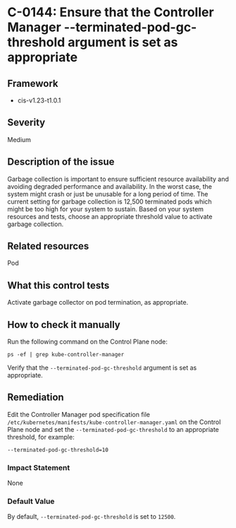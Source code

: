# C-0144: Ensure that the Controller Manager --terminated-pod-gc-threshold argument is set as appropriate

## Framework
* cis-v1.23-t1.0.1
 
## Severity
Medium

## Description of the issue
Garbage collection is important to ensure sufficient resource availability and avoiding degraded performance and availability. In the worst case, the system might crash or just be unusable for a long period of time. The current setting for garbage collection is 12,500 terminated pods which might be too high for your system to sustain. Based on your system resources and tests, choose an appropriate threshold value to activate garbage collection.
 
## Related resources
Pod
 
## What this control tests 
Activate garbage collector on pod termination, as appropriate.
 
## How to check it manually 
Run the following command on the Control Plane node:

 
```
ps -ef | grep kube-controller-manager

```
 Verify that the `--terminated-pod-gc-threshold` argument is set as appropriate.
 
## Remediation
Edit the Controller Manager pod specification file `/etc/kubernetes/manifests/kube-controller-manager.yaml` on the Control Plane node and set the `--terminated-pod-gc-threshold` to an appropriate threshold, for example:

 
```
--terminated-pod-gc-threshold=10

```
 
### Impact Statement
None
 
### Default Value
By default, `--terminated-pod-gc-threshold` is set to `12500`.
 
